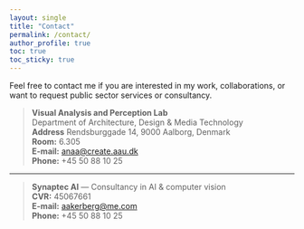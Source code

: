 ```yaml
---
layout: single
title: "Contact"
permalink: /contact/
author_profile: true
toc: true
toc_sticky: true
---
```


Feel free to contact me if you are interested in my work, collaborations, or want to request public sector services or consultancy.

> **Visual Analysis and Perception Lab** <br>
> Department of Architecture, Design & Media Technology <br>
> **Address** Rendsburggade 14, 9000 Aalborg, Denmark <br>
> **Room:** 6.305 <br>
> **E-mail:** <anaa@create.aau.dk> <br>
> **Phone:** +45 50 88 10 25 <br>

---

> **Synaptec AI** — Consultancy in AI & computer vision <br>
> **CVR:** 45067661 <br>
> **E-mail:** <aakerberg@me.com> <br>
> **Phone:** +45 50 88 10 25 <br>

